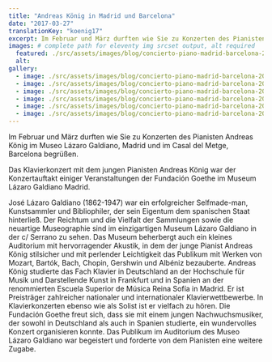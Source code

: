 ```yaml
---
title: "Andreas König in Madrid und Barcelona"
date: "2017-03-27"
translationKey: "koenig17"
excerpt: Im Februar und März durften wie Sie zu Konzerten des Pianisten Andreas König im Museo Lázaro Galdiano, Madrid und im Casal del Metge, Barcelona begrüßen.
images: # complete path for eleventy img srcset output, alt required
  featured: ./src/assets/images/blog/concierto-piano-madrid-barcelona-2017-04.jpg
  alt:
gallery:
  - image: ./src/assets/images/blog/concierto-piano-madrid-barcelona-2017-01.jpg
  - image: ./src/assets/images/blog/concierto-piano-madrid-barcelona-2017-03.jpg
  - image: ./src/assets/images/blog/concierto-piano-madrid-barcelona-2017-04.jpg
  - image: ./src/assets/images/blog/concierto-piano-madrid-barcelona-2017-06.jpg
  - image: ./src/assets/images/blog/concierto-piano-madrid-barcelona-2017-10.jpg
  - image: ./src/assets/images/blog/concierto-piano-madrid-barcelona-2017-11.jpg
---
```


Im Februar und März durften wie Sie zu Konzerten des Pianisten Andreas König im Museo Lázaro Galdiano, Madrid und im Casal del Metge, Barcelona begrüßen.

Das Klavierkonzert mit dem jungen Pianisten Andreas König war der Konzertauftakt einiger Veranstaltungen der Fundación Goethe im Museum Lázaro Galdiano Madrid.

José Lázaro Galdiano (1862-1947) war ein erfolgreicher Selfmade-man, Kunstsammler und Bibliophiler, der sein Eigentum dem spanischen Staat hinterließ. Der Reichtum und die Vielfalt der Sammlungen sowie die neuartige Museographie sind im einzigartigen Museum Lázaro Galdiano in der c/ Serrano zu sehen. Das Museum beherbergt auch ein kleines Auditorium mit hervorragender Akustik, in dem der junge Pianist Andreas König stilsicher und mit perlender Leichtigkeit das Publikum mit Werken von Mozart, Bartók, Bach, Chopin, Gershwin und Albéniz bezauberte. Andreas König studierte das Fach Klavier in Deutschland an der Hochschule für Musik und Darstellende Kunst in Frankfurt und in Spanien an der renommierten Escuela Superior de Música Reina Sofía in Madrid. Er ist Preisträger zahlreicher nationaler und internationaler Klavierwettbewerbe. In Klavierkonzerten ebenso wie als Solist ist er vielfach zu hören. Die Fundación Goethe freut sich, dass sie mit einem jungen Nachwuchsmusiker, der sowohl in Deutschland als auch in Spanien studierte, ein wundervolles Konzert organisieren konnte. Das Publikum im Auditorium des Museo Lázaro Galdiano war begeistert und forderte von dem Pianisten eine weitere Zugabe.
